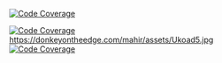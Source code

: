 
[![Code Coverage](https://img.shields.io/badge/Code%20Coverage-86%25-success?style=flat?color=black&color=red)](https://github.com/AnarBalaca/CodeCoverage/actions/workflows/main.yml)
<br>

[![Code Coverage](https://i4.hurimg.com/i/hurriyet/75/0x0/5f51676f0f254426f43fc82f.jpg)](https://github.com/AnarBalaca/CodeCoverage/actions/workflows/main.yml)
<br>
https://donkeyontheedge.com/mahir/assets/Ukoad5.jpg
<br>
[![Code Coverage](https://github.com/AnarBalaca/CodeCoverage/actions/workflows/main.yml/badge.svg)](https://github.com/AnarBalaca/CodeCoverage/actions/workflows/main.yml)

